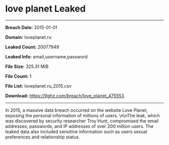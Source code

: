 # love planet Leaked

------------
**Breach Date:** 2015-01-01

**Domain:** loveplanet.ru

**Leaked Count:** 20077949

**Leaked Info:** email,username,password

**File Size:** 325.31 MiB

**File Count:** 1

**File List:** loveplanet.ru_2015.csv

**Download:** https://9ghz.com/breach/love_planet_475553

------------
In 2015, a massive data breach occurred on the website Love Planet, exposing the personal information of millions of users. \n\nThe leak, which was discovered by security researcher Troy Hunt, compromised the email addresses, passwords, and IP addresses of over 200 million users. The leaked data also included sensitive information such as users sexual preferences and relationship status.
